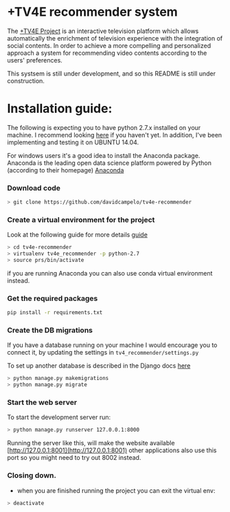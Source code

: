 # +TV4E recommender system

The [+TV4E Project](http://socialitv.web.ua.pt/index.php/projects/sponsored-projects/tv4e/) is an interactive television platform which allows automatically the enrichment of television experience with the integration of social contents. In order to achieve a more compelling and personalized approach a system for recommending video contents according to the users' preferences.

This systsem is still under  development, and so this README is still under construction.

# Installation guide:

The following is expecting you to have python 2.7.x installed on your machine. I recommend looking [here](https://www.quora.com/How-can-I-install-Python-on-Ubuntu) if you haven't yet. In addition, I've been implementing and testing it on UBUNTU 14.04.
 
 For windows users it's a good idea to install the Anaconda package. Anaconda is the leading open data science platform powered by Python (according to their homepage) [Anaconda](https://www.continuum.io/downloads)
 
### Download code
```bash
> git clone https://github.com/davidcampelo/tv4e-recommender
```
### Create a virtual environment for the project 
Look at the following guide for more details [guide](http://docs.python-guide.org/en/latest/dev/virtualenvs/#virtualenvironments-ref)
 
```bash
> cd tv4e-recommender
> virtualenv tv4e_recommender -p python-2.7
> source prs/bin/activate
```

if you are running Anaconda you can also use conda virtual environment instead.
### Get the required packages

```bash
pip install -r requirements.txt
```

### Create the DB migrations 
If you have a database running on your machine I would encourage 
you to connect it, by updating the settings in `tv4_recommender/settings.py` 

To set up another database is described in the Django docs [here](https://docs.djangoproject.com/en/1.10/ref/databases/)
```bash
> python manage.py makemigrations
> python manage.py migrate
```

### Start the web server
 To start the development server run:
```bash
> python manage.py runserver 127.0.0.1:8000
```
Running the server like this, will make the website available 
[http://127.0.0.1:8001](http://127.0.0.1:8001) other applications also use this port
so you might need to try out 8002 instead. 

### Closing down.
* when you are finished running the project you can exit the virtual env:
```bash
> deactivate
```
